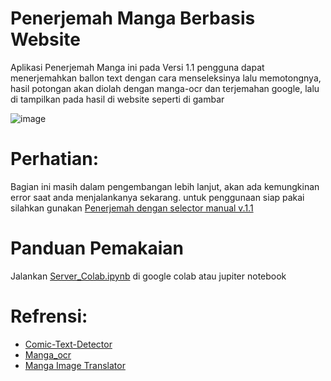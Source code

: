 # Penerjemah Manga Berbasis Website
Aplikasi Penerjemah Manga ini pada Versi 1.1 pengguna dapat menerjemahkan ballon text dengan cara menseleksinya lalu memotongnya, hasil potongan akan diolah dengan manga-ocr dan terjemahan google, lalu di tampilkan pada hasil di website seperti di gambar

![image](https://github.com/Mabzak-Knight/penerjemah_manga/assets/56875726/9754e15c-b1c9-4ddc-9014-59ce17e6901a)

# Perhatian:
Bagian ini masih dalam pengembangan lebih lanjut, akan ada kemungkinan error saat anda menjalankanya sekarang.
untuk penggunaan siap pakai silahkan gunakan [Penerjemah dengan selector manual v.1.1](https://github.com/Mabzak-Knight/penerjemah_manga/tree/Penerjemah-dengan-selector-manual-v.1.1)

# Panduan Pemakaian
Jalankan [Server_Colab.ipynb](https://github.com/Mabzak-Knight/penerjemah_manga/blob/main/Server_Colab.ipynb) di google colab atau jupiter notebook

# Refrensi:
+ [Comic-Text-Detector](https://github.com/kha-white/comic-text-detector/)
+ [Manga_ocr](https://github.com/kha-white/manga-ocr)
+ [Manga Image Translator](https://github.com/zyddnys/manga-image-translator)
